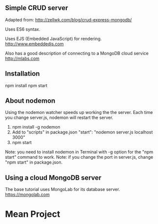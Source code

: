 ## Simple CRUD server

Adapted from: http://zellwk.com/blog/crud-express-mongodb/

Uses ES6 syntax.

Uses EJS (Embedded JavaScript) for rendering.
http://www.embeddedjs.com 

Also has a good description of connecting to a MongoDB cloud service
http://mlabs.com

## Installation

npm install 
npm start

## About nodemon

Using the nodemon watcher speeds up working the the server. Each time you change server.js, 
nodemon will restart the server. 

1. npm install -g nodemon
2. Add to "scripts" in package.json 
    "start": "nodemon server.js localhost 3000"
3. npm start


Note: you need to install nodemon in Terminal with -g option for the "npm start" command to work.
Note: if you change the port in server.js, change "npm start" in package.json.

## Using a cloud MongoDB server

The base tutorial uses MongoLab for its database server.
https://mongolab.com 
# Mean Project
